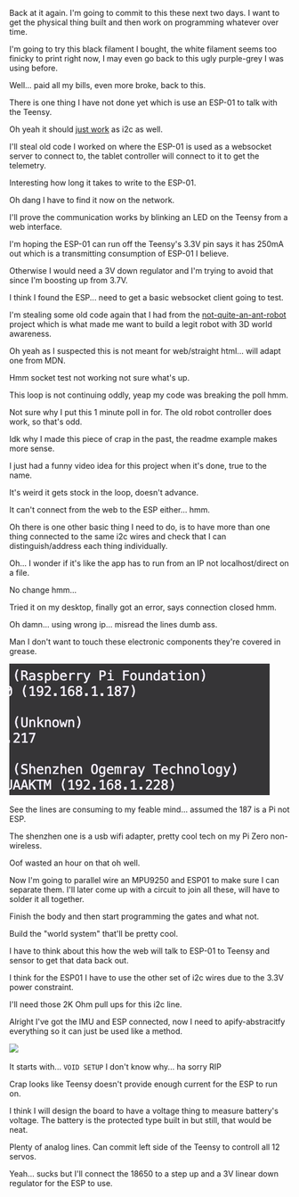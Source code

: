Back at it again. I'm going to commit to this these next two days. I want to get the physical thing built and then work on programming whatever over time.

I'm going to try this black filament I bought, the white filament seems too finicky to print right now, I may even go back to this ugly purple-grey I was using before.

Well... paid all my bills, even more broke, back to this.

There is one thing I have not done yet which is use an ESP-01 to talk with the Teensy.

Oh yeah it should [just work](https://www.instructables.com/I2C-With-the-ESP8266-01-Exploring-ESP8266Part-1/) as i2c as well.

I'll steal old code I worked on where the ESP-01 is used as a websocket server to connect to, the tablet controller will connect to it to get the telemetry.

Interesting how long it takes to write to the ESP-01.

Oh dang I have to find it now on the network.

I'll prove the communication works by blinking an LED on the Teensy from a web interface.

I'm hoping the ESP-01 can run off the Teensy's 3.3V pin says it has 250mA out which is a transmitting consumption of ESP-01 I believe.

Otherwise I would need a 3V down regulator and I'm trying to avoid that since I'm boosting up from 3.7V.

I think I found the ESP... need to get a basic websocket client going to test.

I'm stealing some old code again that I had from the [not-quite-an-ant-robot](https://github.com/jdc-cunningham/not-quite-an-ant-robot/blob/master/websocket-test/websocket-client.js) project which is what made me want to build a legit robot with 3D world awareness.

Oh yeah as I suspected this is not meant for web/straight html... will adapt one from MDN.

Hmm socket test not working not sure what's up.

This loop is not continuing oddly, yeap my code was breaking the poll hmm.

Not sure why I put this 1 minute poll in for. The old robot controller does work, so that's odd.

Idk why I made this piece of crap in the past, the readme example makes more sense.

I just had a funny video idea for this project when it's done, true to the name.

It's weird it gets stock in the loop, doesn't advance.

It can't connect from the web to the ESP either... hmm.

Oh there is one other basic thing I need to do, is to have more than one thing connected to the same i2c wires and check that I can distinguish/address each thing individually.

Oh... I wonder if it's like the app has to run from an IP not localhost/direct on a file.

No change hmm...

Tried it on my desktop, finally got an error, says connection closed hmm.

Oh damn... using wrong ip... misread the lines dumb ass.

Man I don't want to touch these electronic components they're covered in grease.

<img src="./media/01-01-2022--confused.png">

See the lines are consuming to my feable mind... assumed the 187 is a Pi not ESP.

The shenzhen one is a usb wifi adapter, pretty cool tech on my Pi Zero non-wireless.

Oof wasted an hour on that oh well.

Now I'm going to parallel wire an MPU9250 and ESP01 to make sure I can separate them. I'll later come up with a circuit to join all these, will have to solder it all together.

Finish the body and then start programming the gates and what not.

Build the "world system" that'll be pretty cool.

I have to think about this how the web will talk to ESP-01 to Teensy and sensor to get that data back out.

I think for the ESP01 I have to use the other set of i2c wires due to the 3.3V power constraint.

I'll need those 2K Ohm pull ups for this i2c line.

Alright I've got the IMU and ESP connected, now I need to apify-abstracitfy everything so it can just be used like a method.

<img src="./media/01-01-2022--multi-wiring-i2c-test.png" width="500">

It starts with... `VOID SETUP` I don't know why... ha sorry RIP

Crap looks like Teensy doesn't provide enough current for the ESP to run on.

I think I will design the board to have a voltage thing to measure battery's voltage. The battery is the protected type built in but still, that would be neat.

Plenty of analog lines. Can commit left side of the Teensy to controll all 12 servos.

Yeah... sucks but I'll connect the 18650 to a step up and a 3V linear down regulator for the ESP to use.